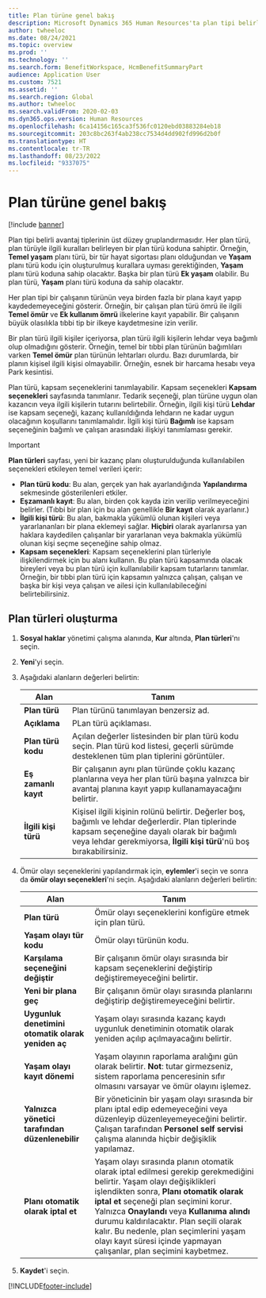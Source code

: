 ```yaml
---
title: Plan türüne genel bakış
description: Microsoft Dynamics 365 Human Resources'ta plan tipi belirli avantaj tiplerinin üst düzey gruplandırmasıdır.
author: twheeloc
ms.date: 08/24/2021
ms.topic: overview
ms.prod: ''
ms.technology: ''
ms.search.form: BenefitWorkspace, HcmBenefitSummaryPart
audience: Application User
ms.custom: 7521
ms.assetid: ''
ms.search.region: Global
ms.author: twheeloc
ms.search.validFrom: 2020-02-03
ms.dyn365.ops.version: Human Resources
ms.openlocfilehash: 6ca14156c165ca3f536fc0120ebd03883284eb18
ms.sourcegitcommit: 203c8bc263f4ab238cc7534d4dd902fd996d2b0f
ms.translationtype: HT
ms.contentlocale: tr-TR
ms.lasthandoff: 08/23/2022
ms.locfileid: "9337075"
---
```

# <a name="plan-type-overview"></a>Plan türüne genel bakış

[!include [banner](../includes/preview-banner.md)]

Plan tipi belirli avantaj tiplerinin üst düzey gruplandırmasıdır. Her plan türü, plan türüyle ilgili kuralları belirleyen bir plan türü koduna sahiptir. Örneğin, **Temel yaşam** planı türü, bir tür hayat sigortası planı olduğundan ve **Yaşam** planı türü kodu için oluşturulmuş kurallara uyması gerektiğinden, **Yaşam** planı türü koduna sahip olacaktır. Başka bir plan türü **Ek yaşam** olabilir. Bu plan türü, **Yaşam** planı türü koduna da sahip olacaktır.

Her plan tipi bir çalışanın türünün veya birden fazla bir plana kayıt yapıp kaydedemeyeceğini gösterir. Örneğin, bir çalışan plan türü ömrü ile ilgili **Temel ömür** ve **Ek kullanım ömrü** ilkelerine kayıt yapabilir. Bir çalışanın büyük olasılıkla tıbbi tip bir ilkeye kaydetmesine izin verilir.

Bir plan türü ilgili kişiler içeriyorsa, plan türü ilgili kişilerin lehdar veya bağımlı olup olmadığını gösterir. Örneğin, temel bir tıbbi plan türünün bağımlıları varken **Temel ömür** plan türünün lehtarları olurdu. Bazı durumlarda, bir planın kişisel ilgili kişisi olmayabilir. Örneğin, esnek bir harcama hesabı veya Park kesintisi.


Plan türü, kapsam seçeneklerini tanımlayabilir. Kapsam seçenekleri **Kapsam seçenekleri** sayfasında tanımlanır. Tedarik seçeneği, plan türüne uygun olan kazancın veya ilgili kişilerin tutarını belirtebilir. Örneğin, ilgili kişi türü **Lehdar** ise kapsam seçeneği, kazanç kullanıldığında lehdarın ne kadar uygun olacağının koşullarını tanımlamalıdır. İlgili kişi türü **Bağımlı** ise kapsam seçeneğinin bağımlı ve çalışan arasındaki ilişkiyi tanımlaması gerekir. 

> [!IMPORTANT]
> **Plan türleri** sayfası, yeni bir kazanç planı oluşturulduğunda kullanılabilen seçenekleri etkileyen temel verileri içerir:
>
> - **Plan türü kodu**: Bu alan, gerçek yan hak ayarlandığında **Yapılandırma** sekmesinde gösterilenleri etkiler.  
> - **Eşzamanlı kayıt**: Bu alan, birden çok kayda izin verilip verilmeyeceğini belirler. (Tıbbi bir plan için bu alan genellikle **Bir kayıt** olarak ayarlanır.)
> - **İlgili kişi türü**: Bu alan, bakmakla yükümlü olunan kişileri veya yararlananları bir plana eklemeyi sağlar. **Hiçbiri** olarak ayarlanırsa yan haklara kaydedilen çalışanlar bir yararlanan veya bakmakla yükümlü olunan kişi seçme seçeneğine sahip olmaz.
> - **Kapsam seçenekleri**: Kapsam seçeneklerini plan türleriyle ilişkilendirmek için bu alanı kullanın. Bu plan türü kapsamında olacak bireyleri veya bu plan türü için kullanılabilir kapsam tutarlarını tanımlar. Örneğin, bir tıbbi plan türü için kapsamın yalnızca çalışan, çalışan ve başka bir kişi veya çalışan ve ailesi için kullanılabileceğini belirtebilirsiniz.

## <a name="create-plan-types"></a>Plan türleri oluşturma

1. **Sosyal haklar** yönetimi çalışma alanında, **Kur** altında, **Plan türleri**'nı seçin.

2. **Yeni**'yi seçin.

3. Aşağıdaki alanların değerleri belirtin:

   | Alan | Tanım |
   | --- | --- |
   | **Plan türü** | Plan türünü tanımlayan benzersiz ad. |
   | **Açıklama** | PLan türü açıklaması. |
   | **Plan türü kodu** | Açılan değerler listesinden bir plan türü kodu seçin. Plan türü kod listesi, geçerli sürümde desteklenen tüm plan tiplerini görüntüler. |
   | **Eş zamanlı kayıt** | Bir çalışanın aynı plan türünde çoklu kazanç planlarına veya her plan türü başına yalnızca bir avantaj planına kayıt yapıp kullanamayacağını belirtir. |
   | **İlgili kişi türü** | Kişisel ilgili kişinin rolünü belirtir. Değerler boş, bağımlı ve lehdar değerlerdir. Plan tiplerinde kapsam seçeneğine dayalı olarak bir bağımlı veya lehdar gerekmiyorsa, **İlgili kişi türü**'nü boş bırakabilirsiniz. |

4. Ömür olayı seçeneklerini yapılandırmak için, **eylemler**'i seçin ve sonra da **ömür olayı seçenekleri**'ni seçin. Aşağıdaki alanların değerleri belirtin:

   | Alan | Tanım |
   | --- | --- |
   | **Plan türü** | Ömür olayı seçeneklerini konfigüre etmek için plan türü. |
   | **Yaşam olayı tür kodu** | Ömür olayı türünün kodu. |
   | **Karşılama seçeneğini değiştir** | Bir çalışanın ömür olayı sırasında bir kapsam seçeneklerini değiştirip değiştiremeyeceğini belirtir. |
   | **Yeni bir plana geç** | Bir çalışanın ömür olayı sırasında planlarını değiştirip değiştiremeyeceğini belirtir. |
   | **Uygunluk denetimini otomatik olarak yeniden aç** | Yaşam olayı sırasında kazanç kaydı uygunluk denetiminin otomatik olarak yeniden açılıp açılmayacağını belirtir. |
   | **Yaşam olayı kayıt dönemi** | Yaşam olayının raporlama aralığını gün olarak belirtir. **Not**: tutar girmezseniz, sistem raporlama penceresinin sıfır olmasını varsayar ve ömür olayını işlemez. |
   | **Yalnızca yönetici tarafından düzenlenebilir** | Bir yöneticinin bir yaşam olayı sırasında bir planı iptal edip edemeyeceğini veya düzenleyip düzenleyemeyeceğini belirtir. Çalışan tarafından **Personel self servisi** çalışma alanında hiçbir değişiklik yapılamaz. |
   | **Planı otomatik olarak iptal et** | Yaşam olayı sırasında planın otomatik olarak iptal edilmesi gerekip gerekmediğini belirtir. Yaşam olayı değişiklikleri işlendikten sonra, **Planı otomatik olarak iptal et** seçeneği plan seçimini korur. Yalnızca **Onaylandı** veya **Kullanıma alındı** durumu kaldırılacaktır. Plan seçili olarak kalır. Bu nedenle, plan seçimlerini yaşam olayı kayıt süresi içinde yapmayan çalışanlar, plan seçimini kaybetmez. 

5. **Kaydet**'i seçin. 


[!INCLUDE[footer-include](../includes/footer-banner.md)]
